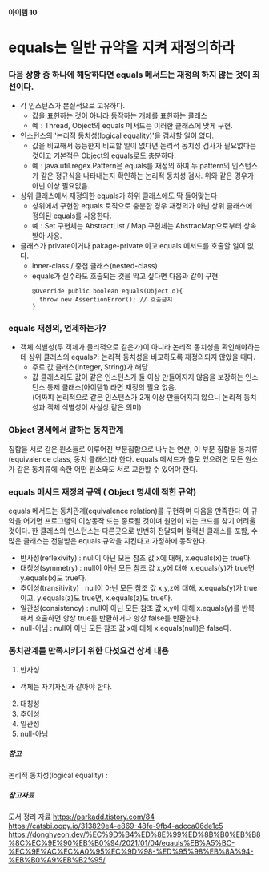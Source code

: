 #### 아이템 10
# equals는 일반 규약을 지켜 재정의하라


### 다음 상황 중 하나에 해당하다면 equals 메서드는 재정의 하지 않는 것이 최선이다.
- 각 인스턴스가 본질적으로 고유하다.
  - 값을 표현하는 것이 아니라 동작하는 개체를 표한하는 클래스
  - 예 : Thread, Object의 equals 메서드는 이러한 클래스에 맞게 구현.
- 인스턴스의 '논리적 동치성(logical equality)'을 검사할 일이 없다.
  - 값을 비교해서 동등한지 비교할 일이 없다면 논리적 동치성 검사가 필요없다는 것이고 기본적은 Object의 equals로도 충분하다.
  - 예 : java.util.regex.Pattern은 equals를 재정의 하여 두 pattern의 인스턴스가 같은 정규식을 나타내는지 확인하는 논리적 동치성 검사. 
        위와 같은 경우가 아닌 이상 필요없음.  
- 상위 클래스에서 재정의한 equals가 하위 클래스에도 딱 들어맞는다
  - 상위에서 구현한 equals 로직으로 충분한 경우 재정의가 아닌 상위 클래스에 정의된 equals를 사용한다.
  - 예 : Set 구현체는 AbstractList / Map 구현체는 AbstracMap으로부터 상속받아 사용.
- 클래스가 private이거나 pakage-private 이고 equals 메서드를 호출할 일이 없다.
  - inner-class / 중첩 클래스(nested-class)
  - equals가 실수라도 호출되는 것을 막고 싶다면 다음과 같이 구현
    ```
    @Override public boolean equals(Object o){
      throw new AssertionError(); // 호출금지
    }
    ```

### equals 재정의, 언제하는가?
- 객체 식별성(두 객체가 물리적으로 같은가)이 아니라 논리적 동치성을 확인해야하는데 상위 클래스의 equals가 논리적 동치성을 비교하도록 재정의되지 않았을 때다.
  - 주로 값 클래스(Integer, String)가 해당
  - 값 클래스라도 값이 같은 인스턴스가 둘 이상 만들어지지 않음을 보장하는 인스턴스 통제 클래스(아이템1) 라면 재정의 필요 없음.   
    (어짜피 논리적으로 같은 인스턴스가 2개 이상 만들어지지 않으니 논리적 동치성과 객체 식별성이 사실상 같은 의미)
    
### Object 명세에서 말하는 동치관계
집합을 서로 같은 원소들로 이루어진 부분집합으로 나누는 연산, 이 부분 집합을 동치류(equivalence class, 동치 클래스)라 한다.
equals 메서드가 쓸모 있으려면 모든 원소가 같은 동치류에 속한 어떤 원소와도 서로 교환할 수 있어야 한다.

### equals 메서드 재정의 규액 ( Object 명세에 적힌 규약)
equals 메서드는 동치관계(equivalence relation)를 구현하며 다음을 만족한다
이 규약을 어기면 프로그램의 이상동작 또는 종료될 것이며 원인이 되는 코드를 찾기 어려울 것이다. 한 클래스의 인스턴스는 다른곳으로 빈번히 전달되며 컬력션 클래스를 포함, 수많은 클래스는 전달받은 equals 규약을 지킨다고 가정하에 동작한다.

- 반사성(reflexivity) : null이 아닌 모든 참조 값 x에 대해, x.equals(x)는 true다.
- 대칭성(symmetry) : null이 아닌 모든 참조 값 x,y에 대해 x.equals(y)가 true면 y.equals(x)도 true다.
- 추이성(transitivity) : null이 아닌 모든 참조 값 x,y,z에 대해, x.equals(y)가 true이고, y.equals(z)도 true면, x.equals(z)도 true다.
- 일관성(consistency) : null이 아닌 모든 참조 값 x,y에 대해 x.equals(y)를 반복해서 호출하면 항상 true를 반환하거나 항상 false를 반환한다.
- null-아님 : null이 아닌 모든 참조 값 x에 대해 x.equals(null)은 false다.

### 동치관계를 만족시키기 위한 다섯요건 상세 내용
1. 반사성 
  - 객체는 자기자신과 같아야 한다.
2. 대칭성
3. 추이성
4. 일관성
5. null-아님

##### 참고
논리적 동치성(logical equality)  :

##### 참고자료
도서 정리 자료
https://parkadd.tistory.com/84
https://catsbi.oopy.io/313829e4-e869-48fe-9fb4-adcca06de1c5
https://donghyeon.dev/%EC%9D%B4%ED%8E%99%ED%8B%B0%EB%B8%8C%EC%9E%90%EB%B0%94/2021/01/04/eqauls%EB%A5%BC-%EC%9E%AC%EC%A0%95%EC%9D%98-%ED%95%98%EB%8A%94-%EB%B0%A9%EB%B2%95/
